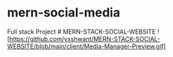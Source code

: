 # mern-social-media
 Full stack Project
#   M E R N - S T A C K - S O C I A L - W E B S I T E 
 
 ![https://github.com/yxshwant/MERN-STACK-SOCIAL-WEBSITE/blob/main/client/Media-Manager-Preview.gif]
